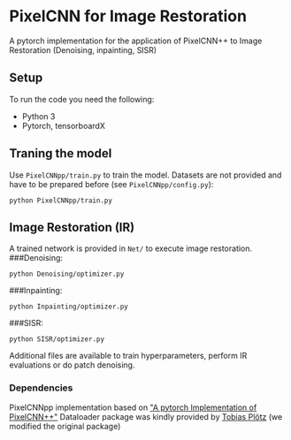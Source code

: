 # PixelCNN for Image Restoration
A pytorch implementation for the application of PixelCNN++ to Image Restoration (Denoising, inpainting, SISR)

## Setup
To run the code you need the following:
- Python 3
- Pytorch, tensorboardX

## Traning the model
Use `PixelCNNpp/train.py` to train the model. Datasets are not provided and have to be prepared before (see `PixelCNNpp/config.py`):
```
python PixelCNNpp/train.py
```

## Image Restoration (IR)
A trained network is provided in `Net/` to execute image restoration.
###Denoising:
```
python Denoising/optimizer.py
```

###Inpainting:
```
python Inpainting/optimizer.py
```

###SISR:
```
python SISR/optimizer.py
```

Additional files are available to train hyperparameters, perform IR evaluations or do patch denoising.

### Dependencies
PixelCNNpp implementation based on ["A pytorch Implementation of PixelCNN++"](https://github.com/pclucas14/pixel-cnn-pp)
Dataloader package was kindly provided by [Tobias Plötz](https://www.visinf.tu-darmstadt.de/team_members/tploetz/tploetz.en.jsp) (we modified the original package)